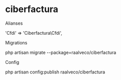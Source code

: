 ciberfactura
============

Alianses

'Cfdi' => 'Ciberfactura\Cfdi',

Migrations

php artisan migrate --package=raalveco/ciberfactura

Config

php artisan config:publish raalveco/ciberfactura